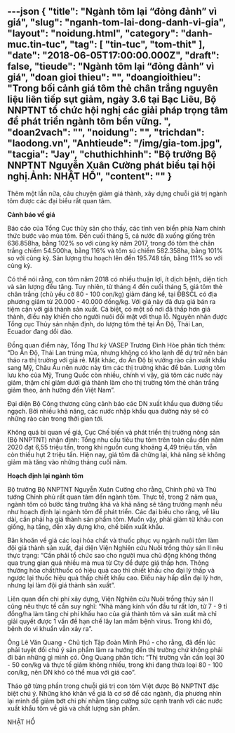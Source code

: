 ---json
{
    "title": "Ngành tôm lại “đỏng đảnh” vì giá",
    "slug": "nganh-tom-lai-dong-danh-vi-gia",
    "layout": "noidung.html",
    "category": "danh-muc.tin-tuc",
    "tag": [
        "tin-tuc",
        "tom-thit"
    ],
    "date": "2018-06-05T17:00:00.000Z",
    "draft": false,
    "tieude": "Ngành tôm lại “đỏng đảnh” vì giá",
    "doan gioi thieu": "",
    "doangioithieu": "Trong bối cảnh giá tôm thẻ chân trắng nguyên liệu liên tiếp sụt giảm, ngày 3.6 tại Bạc Liêu, Bộ NNPTNT tổ chức hội nghị các giải pháp trọng tâm để phát triển ngành tôm bền vững. ",
    "doan2vach": "",
    "noidung": "",
    "trichdan": "laodong.vn",
    "Anhtieude": "/img/gia-tom.jpg",
    "tacgia": "Jay",
    "chuthichhinh": "Bộ trưởng Bộ NNPTNT Nguyễn Xuân Cường phát biểu tại hội nghị.Ảnh: NHẬT HỒ",
    "__content__": ""
}
---
<p><span style="font-size:14px">Th&ecirc;m một lần nữa, c&acirc;u chuyện giảm gi&aacute; th&agrave;nh, x&acirc;y dựng chuỗi gi&aacute; trị ng&agrave;nh t&ocirc;m được c&aacute;c đại biểu rất quan t&acirc;m.</span>​​​​​​​</p>

<p><span style="font-size:14px"><strong>Cảnh b&aacute;o về gi&aacute;</strong></span></p>

<p><span style="font-size:14px">B&aacute;o c&aacute;o của Tổng Cục thủy sản cho thấy, c&aacute;c tỉnh ven biển ph&iacute;a Nam ch&iacute;nh thức bước v&agrave;o m&ugrave;a t&ocirc;m. Đến cuối th&aacute;ng 5, cả nước đ&atilde; xuống giống tr&ecirc;n 636.858ha, bằng 102% so với c&ugrave;ng kỳ năm 2017, trong đ&oacute; t&ocirc;m thẻ ch&acirc;n trắng chiếm 54.500ha, bằng 116% v&agrave; t&ocirc;m s&uacute; chiếm 582.358ha, bằng 101% so với c&ugrave;ng kỳ. Sản lượng thu hoạch l&ecirc;n đến 195.748 tấn, bằng 111% so với c&ugrave;ng kỳ.</span></p>

<p><span style="font-size:14px">C&oacute; thể n&oacute;i rằng, con t&ocirc;m năm 2018 c&oacute; nhiều thuận lợi, &iacute;t dịch bệnh, diện t&iacute;ch v&agrave; sản lượng đều tăng. Tuy nhi&ecirc;n, từ th&aacute;ng 4 đến cuối th&aacute;ng 5, gi&aacute; t&ocirc;m thẻ ch&acirc;n trắng (chủ yếu cỡ 80 - 100 con/kg) giảm đ&aacute;ng kể, tại ĐBSCL c&oacute; địa phương giảm từ 20.000 - 40.000 đồng/kg. Với gi&aacute; n&agrave;y đ&atilde; đưa gi&aacute; b&aacute;n ra tiệm cận với gi&aacute; th&agrave;nh sản xuất. C&aacute; biệt, c&oacute; một số nơi đ&atilde; thấp hơn gi&aacute; th&agrave;nh, điều n&agrave;y khiến cho người nu&ocirc;i đối mặt với thua lỗ. Nguy&ecirc;n nh&acirc;n được Tổng cục Thủy sản nhận định, do lượng t&ocirc;m thẻ tại Ấn Độ, Th&aacute;i Lan, Ecuador đang dồi d&agrave;o.</span></p>

<p><span style="font-size:14px">Đồng quan điểm n&agrave;y, Tổng Thư k&yacute; VASEP Trương Đ&igrave;nh H&ograve;e ph&acirc;n t&iacute;ch th&ecirc;m: &ldquo;Do Ấn Độ, Th&aacute;i Lan tr&uacute;ng m&ugrave;a, nhưng kh&ocirc;ng c&oacute; kho lạnh để dự trữ n&ecirc;n b&aacute;n th&aacute;o ra thị trường với gi&aacute; rẻ. Mặt kh&aacute;c, do Ấn Độ bị vướng r&agrave;o cản xuất khẩu sang Mỹ, Ch&acirc;u &Acirc;u n&ecirc;n nước n&agrave;y t&igrave;m c&aacute;c thị trường kh&aacute;c để b&aacute;n. Lượng t&ocirc;m lưu kho của Mỹ, Trung Quốc c&ograve;n nhiều, ch&iacute;nh v&igrave; vậy, gi&aacute; t&ocirc;m c&aacute;c nước n&agrave;y giảm, thậm ch&iacute; giảm dưới gi&aacute; th&agrave;nh l&agrave;m cho thị trường t&ocirc;m thẻ ch&acirc;n trắng giảm theo, ảnh hưởng đến Việt Nam&rdquo;.</span></p>

<p><span style="font-size:14px">Đại diện Bộ C&ocirc;ng thương cũng cảnh b&aacute;o c&aacute;c DN xuất khẩu qua đường tiểu ngạch. Bởi nhiều khả năng, c&aacute;c nước nhập khẩu qua đường n&agrave;y sẽ c&oacute; những r&agrave;o cản trong thời gian tới.</span></p>

<p><span style="font-size:14px">Kh&ocirc;ng qu&aacute; bi quan về gi&aacute;, Cục Chế biến v&agrave; ph&aacute;t triển thị trường n&ocirc;ng sản (Bộ NNPTNT) nhận định: Tổng nhu cầu ti&ecirc;u thụ t&ocirc;m tr&ecirc;n to&agrave;n cầu đến năm 2020 đạt 6,55 triệu tấn, trong khi nguồn cung khoảng 4,49 triệu tấn, vẫn c&ograve;n thiếu hụt 2 triệu tấn. Hiện nay, gi&aacute; t&ocirc;m đ&atilde; chững lại, khả năng sẽ kh&ocirc;ng giảm m&agrave; tăng v&agrave;o những th&aacute;ng cuối năm.</span></p>

<p><span style="font-size:14px"><strong>Hoạch định lại ng&agrave;nh t&ocirc;m</strong></span></p>

<p><span style="font-size:14px">Bộ trưởng Bộ NNPTNT Nguyễn Xu&acirc;n Cường cho rằng, Ch&iacute;nh phủ v&agrave; Thủ tướng Ch&iacute;nh phủ rất quan t&acirc;m đến ng&agrave;nh t&ocirc;m. Thực tế, trong 2 năm qua, ng&agrave;nh t&ocirc;m c&oacute; bước tăng trưởng kh&aacute; v&agrave; khả năng sẽ tăng trưởng mạnh nếu như hoạch định lại ng&agrave;nh t&ocirc;m để ph&aacute;t triển. C&aacute;c đại biểu cho rằng, về l&acirc;u d&agrave;i, cần phải hạ gi&aacute; th&agrave;nh sản phẩm t&ocirc;m. Muốn vậy, phải giảm từ kh&acirc;u con giống, hạ tầng, đến x&acirc;y dựng kho, chế biến xuất khẩu.</span></p>

<p><span style="font-size:14px">Băn khoăn về gi&aacute; c&aacute;c loại h&oacute;a chất v&agrave; thuốc phục vụ ng&agrave;nh nu&ocirc;i t&ocirc;m l&agrave;m đội gi&aacute; th&agrave;nh sản xuất, đại diện Viện Nghi&ecirc;n cứu Nu&ocirc;i trồng thủy sản II n&ecirc;u thực trạng: &ldquo;Cần phải tổ chức sao cho người mua chủ động kh&ocirc;ng th&ocirc;ng qua trung gian qu&aacute; nhiều m&agrave; mua từ Cty để được gi&aacute; thấp hơn. Th&ocirc;ng thường h&oacute;a chất/thuốc c&oacute; hiệu quả cao th&igrave; chiết khấu cho đại l&yacute; thấp v&agrave; ngược lại thuốc hiệu quả thấp chiết khấu cao. Điều n&agrave;y hấp dẫn đại l&yacute; hơn, nhưng lại l&agrave;m đội gi&aacute; th&agrave;nh sản xuất&rdquo;.</span></p>

<p><span style="font-size:14px">Li&ecirc;n quan đến chi ph&iacute; x&acirc;y dựng, Viện Nghi&ecirc;n cứu Nu&ocirc;i trồng thủy sản II cũng n&ecirc;u thực tế cần suy nghĩ: &ldquo;Nh&agrave; m&agrave;ng k&iacute;nh vốn đầu tư rất lớn, từ 7 - 9 tỉ đồng/ha l&agrave;m tăng chi ph&iacute; khấu hao của gi&aacute; th&agrave;nh t&ocirc;m v&agrave; sản xuất m&agrave; chỉ giải quyết được 1 vấn đề hạn chế l&acirc;y lan mầm bệnh virus. Trong khi đ&oacute;, bệnh do vi khuẩn vẫn xảy ra&rdquo;.</span></p>

<p><span style="font-size:14px">&Ocirc;ng L&ecirc; Văn Quang - Chủ tịch Tập đo&agrave;n Minh Ph&uacute; - cho rằng, đ&atilde; đến l&uacute;c phải tuyệt đối ch&uacute; &yacute; sản phẩm l&agrave;m ra hướng đến thị trường chứ kh&ocirc;ng phải đi b&aacute;n những g&igrave; m&igrave;nh c&oacute;. &Ocirc;ng Quang ph&acirc;n t&iacute;ch: &ldquo;Thị trường vẫn cần loại 30 - 50 con/kg v&agrave; thực tế giảm kh&ocirc;ng nhiều, trong khi đang thừa loại 80 - 100 con/kg, n&ecirc;n DN kh&oacute; c&oacute; thể mua với gi&aacute; cao&rdquo;.</span></p>

<p><span style="font-size:14px">Th&aacute;o gỡ từng phần trong chuỗi gi&aacute; trị con t&ocirc;m Việt được Bộ NNPTNT đặc biệt ch&uacute; &yacute;. Những kh&oacute; khăn về gi&aacute; l&agrave; cơ sở để c&aacute;c ng&agrave;nh, địa phương nh&igrave;n lại m&igrave;nh để giảm bớt chi ph&iacute; nhằm tăng cường sức cạnh tranh với c&aacute;c nước xuất khẩu t&ocirc;m về gi&aacute; v&agrave; chất lượng sản phẩm.</span></p>

<p><span style="font-size:14px">NHẬT HỒ</span></p>
